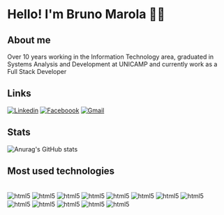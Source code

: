 # Hello! I'm Bruno Marola 🖐🏻 #

## About me ##

Over 10 years working in the Information Technology area,
graduated in Systems Analysis and Development at UNICAMP and currently work as a Full Stack Developer

## Links ##

[![Linkedin](https://img.shields.io/badge/LinkedIn-0077B5?style=for-the-badge&logo=linkedin&logoColor=white)](https://www.linkedin.com/in/bruno-marola/)
[![Faceboook](https://img.shields.io/badge/Facebook-1877F2?style=for-the-badge&logo=facebook&logoColor=white)](https://www.facebook.com/share/znyHk3a1DcJ2BdSA/?mibextid=LQQJ4d)
[![Gmail](https://img.shields.io/badge/Gmail-D14836?style=for-the-badge&logo=gmail&logoColor=white)](mailto:seuemail@gmail.com)

## Stats ##
![Anurag's GitHub stats](https://github-readme-stats.vercel.app/api?username=Brunomm96&show_icons=true&theme=tokyonight&rank_icon=percentile)


## Most used technologies ##
<div style ="display: inline_block"><br/>
    <img align="center" alt="html5" src="https://img.shields.io/badge/HTML5-E34F26?style=for-the-badge&logo=html5&logoColor=white"/>
     <img align="center" alt="html5" src="https://img.shields.io/badge/CSS3-1572B6?style=for-the-badge&logo=css3&logoColor=white"/>
      <img align="center" alt="html5" src="https://img.shields.io/badge/JavaScript-F7DF1E?style=for-the-badge&logo=javascript&logoColor=black"/>
       <img align="center" alt="html5" src="https://img.shields.io/badge/Bootstrap-563D7C?style=for-the-badge&logo=bootstrap&logoColor=white"/>
        <img align="center" alt="html5" src="https://img.shields.io/badge/React_Native-20232A?style=for-the-badge&logo=react&logoColor=61DAFB"/>
        <img align="center" alt="html5" src="https://img.shields.io/badge/PHP-777BB4?style=for-the-badge&logo=php&logoColor=whitee"/>
        <img align="center" alt="html5" src="https://img.shields.io/badge/Laravel-FF2D20?style=for-the-badge&logo=laravel&logoColor=white"/>
         <img align="center" alt="html5" src="https://img.shields.io/badge/TypeScript-007ACC?style=for-the-badge&logo=typescript&logoColor=white"/>
          <img align="center" alt="html5" src="https://img.shields.io/badge/Java-ED8B00?style=for-the-badge&logo=openjdk&logoColor=white"/>
           <img align="center" alt="html5" src="https://img.shields.io/badge/Spring-6DB33F?style=for-the-badge&logo=spring&logoColor=white"/>
            <img align="center" alt="html5" src="https://img.shields.io/badge/Python-3776AB?style=for-the-badge&logo=python&logoColor=white"/>
            <img align="center" alt="html5" src="https://img.shields.io/badge/Jenkins-D24939?style=for-the-badge&logo=Jenkins&logoColor=white"/>
            <img align="center" alt="html5" src="https://img.shields.io/badge/Microsoft_SQL_Server-CC2927?style=for-the-badge&logo=microsoft-sql-server&logoColor=white"/>
            
</div>
